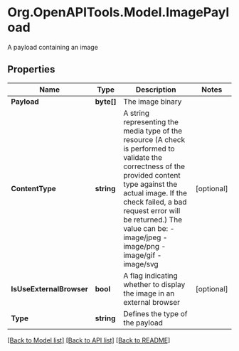 # Org.OpenAPITools.Model.ImagePayload
A payload containing an image

## Properties

Name | Type | Description | Notes
------------ | ------------- | ------------- | -------------
**Payload** | **byte[]** | The image binary | 
**ContentType** | **string** | A string representing the media type of the resource (A check is performed to validate the correctness of the provided  content type against the actual image. If the check failed, a bad  request error will be returned.)    The value can be:  - image/jpeg  - image/png  - image/gif  - image/svg | [optional] 
**IsUseExternalBrowser** | **bool** | A flag indicating whether to display the image in an external browser | [optional] 
**Type** | **string** | Defines the type of the payload | 

[[Back to Model list]](../README.md#documentation-for-models) [[Back to API list]](../README.md#documentation-for-api-endpoints) [[Back to README]](../README.md)

